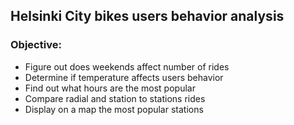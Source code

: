 <h2> Helsinki City bikes users behavior analysis </h2>

<h3> Objective:</h3>

 - Figure out does weekends affect number of rides
 - Determine if temperature affects users behavior
 - Find out what hours are the most popular
 - Compare radial and station to stations rides
 - Display on a map the most popular stations



